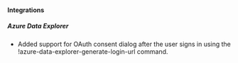 
#### Integrations

##### Azure Data Explorer

- Added support for OAuth consent dialog after the user signs in using the !azure-data-explorer-generate-login-url command.
